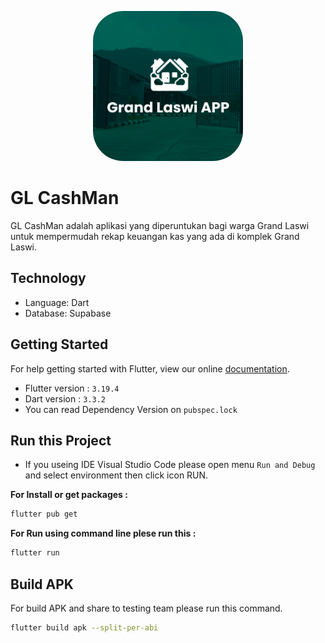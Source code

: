 <p align="center">
  <img style="border-radius: 20%; width: 240px;" src="assets/images/thumbnail.png">
</p>

# GL CashMan

GL CashMan adalah aplikasi yang diperuntukan bagi warga Grand Laswi untuk mempermudah rekap keuangan kas yang ada di komplek Grand Laswi.

## Technology

- Language: Dart
- Database: Supabase

## Getting Started

For help getting started with Flutter, view our online [documentation](https://flutter.io/).

- Flutter version : `3.19.4`
- Dart version : `3.3.2`
- You can read Dependency Version on `pubspec.lock`

## Run this Project

- If you useing IDE Visual Studio Code please open menu `Run and Debug` and select environment then click icon RUN.

**For Install or get packages :**

```BASH
flutter pub get
```

**For Run using command line plese run this :**

```BASH
flutter run
```

## Build APK

For build APK and share to testing team please run this command.

```BASH
flutter build apk --split-per-abi
```
